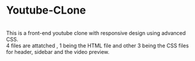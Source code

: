 # **Youtube-CLone**
<br>
This is a front-end youtube clone with responsive design using advanced CSS.
<br>
4 files are attatched , 1 being the HTML file and other 3 being the CSS files for header, sidebar and the video preview.

